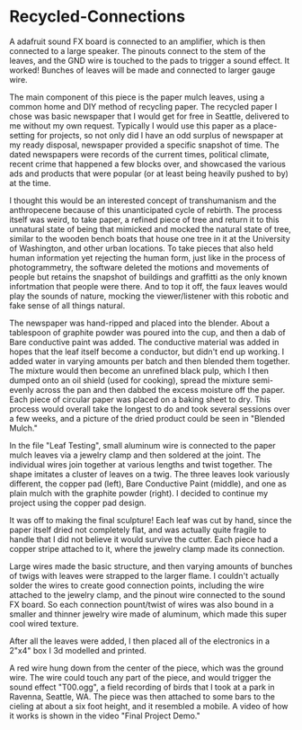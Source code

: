 # Recycled-Connections

A adafruit sound FX board is connected to an amplifier, which is then connected to a large speaker. The pinouts connect to the stem of the leaves, and the GND wire is touched to the pads to trigger a sound effect. It worked! Bunches of leaves will be made and connected to larger gauge wire.

The main component of this piece is the paper mulch leaves, using a common home and DIY method of recycling paper. The recycled paper I chose was basic newspaper that I would get for free in Seattle, delivered to me without my own request. Typically I would use this paper as a place-setting for projects, so not only did I have an odd surplus of newspaper at my ready disposal, newspaper provided a specific snapshot of time. The dated newspapers were records of the current times, political climate, recent crime that happened a few blocks over, and showcased the various ads and products that were popular (or at least being heavily pushed to by) at the time. 

I thought this would be an interested concept of transhumanism and the anthropecene because of this unanticipated cycle of rebirth. The process itself was weird, to take paper, a refined piece of tree and return it to this unnatural state of being that mimicked and mocked the natural state of tree, similar to the wooden bench boats that house one tree in it at the University of Washington, and other urban locations. To take pieces that also held human information yet rejecting the human form, just like in the process of photogrammetry, the software deleted the motions and movements of people but retains the snapshot of buildings and graffitti as the only known infortmation that people were there. And to top it off, the faux leaves would play the sounds of nature, mocking the viewer/listener with this robotic and fake sense of all things natural.

The newspaper was hand-ripped and placed into the blender. About a tablespoon of graphite powder was poured into the cup, and then a dab of Bare conductive paint was added. The conductive material was added in hopes that the leaf itself become a conductor, but didn't end up working. I added water in varying amounts per batch and then blended them together. The mixture would then become an unrefined black pulp, which I then dumped onto an oil shield (used for cooking), spread the mixture semi-evenly across the pan and then dabbed the excess moisture off the paper. Each piece of circular paper was placed on a baking sheet to dry. This process would overall take the longest to do and took several sessions over a few weeks, and a picture of the dried product could be seen in "Blended Mulch." 

In the file "Leaf Testing", small aluminum wire is connected to the paper mulch leaves via a jewelry clamp and then soldered at the joint. The individual wires join together at various lengths and twist together. The shape imitates a cluster of leaves on a twig. The three leaves look variously different, the copper pad (left), Bare Conductive Paint (middle), and one as plain mulch with the graphite powder (right). I decided to continue my project using the copper pad design.

It was off to making the final sculpture! Each leaf was cut by hand, since the paper itself dried not completely flat, and was actually quite fragile to handle that I did not believe it would survive the cutter. Each piece had a copper stripe attached to it, where the jewelry clamp made its connection. 

Large wires made the basic structure, and then varying amounts of bunches of twigs with leaves were strapped to the larger flame. I couldn't actually solder the wires to create good connection points, including the wire attached to the jewelry clamp, and the pinout wire connected to the sound FX board. So each connection pount/twist of wires was also bound in a smaller and thinner jewelry wire made of aluminum, which made this super cool wired texture. 

After all the leaves were added, I then placed all of the electronics in a 2"x4" box I 3d modelled and printed. 

A red wire hung down from the center of the piece, which was the ground wire. The wire could touch any part of the piece, and would trigger the sound effect "T00.ogg", a field recording of birds that I took at a park in Ravenna, Seattle, WA. The piece was then attached to some bars to the cieling at about a six foot height, and it resembled a mobile. A video of how it works is shown in the video "Final Project Demo."
